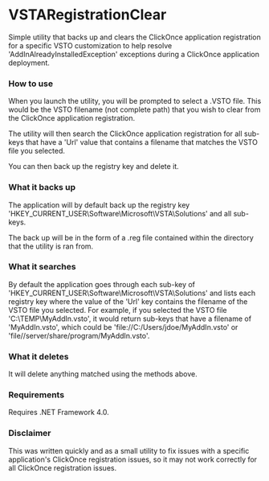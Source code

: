 VSTARegistrationClear
=====================
Simple utility that backs up and clears the ClickOnce application registration for a specific VSTO customization to help resolve 'AddInAlreadyInstalledException' exceptions during a ClickOnce application deployment.

### How to use
When you launch the utility, you will be prompted to select a .VSTO file. This would be the VSTO filename (not complete path) that you wish to clear from the ClickOnce application registration.

The utility will then search the ClickOnce application registration for all sub-keys that have a 'Url' value that contains a filename that matches the VSTO file you selected.

You can then back up the registry key and delete it.

### What it backs up
The application will by default back up the registry key 'HKEY_CURRENT_USER\Software\Microsoft\VSTA\Solutions' and all sub-keys.

The back up will be in the form of a .reg file contained within the directory that the utility is ran from.

### What it searches
By default the application goes through each sub-key of 'HKEY_CURRENT_USER\Software\Microsoft\VSTA\Solutions' and lists each registry key where the value of the 'Url' key contains the filename of the VSTO file you selected. For example, if you selected the VSTO file 'C:\TEMP\MyAddIn.vsto', it would return sub-keys that have a filename of 'MyAddIn.vsto', which could be 'file://C:/Users/jdoe/MyAddIn.vsto' or 'file//server/share/program/MyAddIn.vsto'.

### What it deletes
It will delete anything matched using the methods above.

### Requirements
Requires .NET Framework 4.0.

### Disclaimer
This was written quickly and as a small utility to fix issues with a specific application's ClickOnce registration issues, so it may not work correctly for all ClickOnce registration issues.
